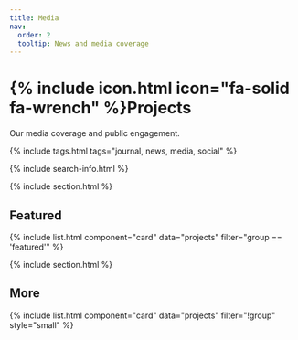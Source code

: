 ```yaml
---
title: Media
nav:
  order: 2
  tooltip: News and media coverage
---
```


# {% include icon.html icon="fa-solid fa-wrench" %}Projects

Our media coverage and public engagement.

{% include tags.html tags="journal, news, media, social" %}

{% include search-info.html %}

{% include section.html %}

## Featured

{% include list.html component="card" data="projects" filter="group == 'featured'" %}

{% include section.html %}

## More

{% include list.html component="card" data="projects" filter="!group" style="small" %}

